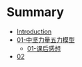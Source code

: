 # Summary

* [Introduction](README.md)
* [01-中坚力量五力模型](01-中坚力量五力模型.md)
    * [01-课后感想](01-课后感想.md)
* [02](day02.md)

